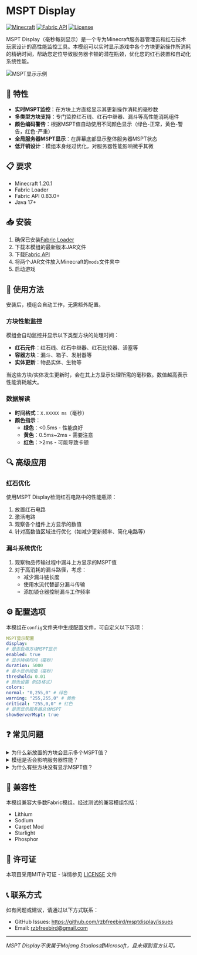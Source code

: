 # MSPT Display

[![Minecraft](https://img.shields.io/badge/Minecraft-1.20.1-brightgreen.svg)](https://www.minecraft.net/)
[![Fabric API](https://img.shields.io/badge/Fabric%20API-0.83.0%2B-blue.svg)](https://fabricmc.net/)
[![License](https://img.shields.io/badge/License-MIT-lightgrey.svg)](LICENSE)

MSPT Display（毫秒每刻显示）是一个专为Minecraft服务器管理员和红石技术玩家设计的高性能监控工具。本模组可以实时显示游戏中各个方块更新操作所消耗的精确时间，帮助您定位导致服务器卡顿的潜在瓶颈，优化您的红石装置和自动化系统性能。

![MSPT显示示例](screenshot.png)

## 🚀 特性

- **实时MSPT监控**：在方块上方直接显示其更新操作消耗的毫秒数
- **多类型方块支持**：专门监控红石线、红石中继器、漏斗等高性能消耗组件
- **颜色编码警告**：根据MSPT值自动使用不同颜色显示（绿色-正常，黄色-警告，红色-严重）
- **全局服务器MSPT显示**：在屏幕底部显示整体服务器MSPT状态
- **低开销设计**：模组本身经过优化，对服务器性能影响微乎其微

## 📋 要求

- Minecraft 1.20.1
- Fabric Loader
- Fabric API 0.83.0+
- Java 17+

## 📥 安装

1. 确保已安装[Fabric Loader](https://fabricmc.net/use/installer/)
2. 下载本模组的最新版本JAR文件
3. 下载[Fabric API](https://www.curseforge.com/minecraft/mc-mods/fabric-api)
4. 将两个JAR文件放入Minecraft的`mods`文件夹中
5. 启动游戏

## 🔧 使用方法

安装后，模组会自动工作，无需额外配置。

### 方块性能监控

模组会自动监控并显示以下类型方块的处理时间：

- **红石元件**：红石线、红石中继器、红石比较器、活塞等
- **容器方块**：漏斗、箱子、发射器等
- **实体更新**：物品实体、生物等

当这些方块/实体发生更新时，会在其上方显示处理所需的毫秒数。数值越高表示性能消耗越大。

### 数据解读

- **时间格式**：`X.XXXXX ms`（毫秒）
- **颜色指示**：
  - **绿色**：<0.5ms - 性能良好
  - **黄色**：0.5ms~2ms - 需要注意
  - **红色**：>2ms - 可能导致卡顿

## 🔍 高级应用

### 红石优化

使用MSPT Display检测红石电路中的性能瓶颈：
1. 放置红石电路
2. 激活电路
3. 观察各个组件上方显示的数值
4. 针对高数值区域进行优化（如减少更新频率、简化电路等）

### 漏斗系统优化

1. 观察物品传输过程中漏斗上方显示的MSPT值
2. 对于高消耗的漏斗路径，考虑：
   - 减少漏斗链长度
   - 使用水流代替部分漏斗传输
   - 添加锁仓器控制漏斗工作频率

## ⚙️ 配置选项

本模组在`config`文件夹中生成配置文件，可自定义以下选项：
```yaml
MSPT显示配置
display:
# 是否启用方块MSPT显示
enabled: true
# 显示持续时间（毫秒）
duration: 5000
# 最小显示阈值（毫秒）
threshold: 0.01
# 颜色设置（RGB格式）
colors:
normal: "0,255,0" # 绿色
warning: "255,255,0" # 黄色
critical: "255,0,0" # 红色
# 是否显示服务器总体MSPT
showServerMspt: true
```
## ❓ 常见问题

<details>
<summary>为什么新放置的方块会显示多个MSPT值？</summary>
<br>
放置方块时会触发多个更新事件（方块放置、相邻方块更新、红石更新等），每个事件都会产生独立的MSPT计算和显示。
</details>

<details>
<summary>模组是否会影响服务器性能？</summary>
<br>
本模组经过优化，性能开销极小。在正常使用情况下，对服务器TPS影响不超过0.1%。
</details>

<details>
<summary>为什么有些方块没有显示MSPT值？</summary>
<br>
模组主要监控那些可能导致性能问题的方块类型（如红石组件、容器等）。普通的固体方块（如石头、泥土）通常不会显示MSPT值，除非它们被放置或破坏。
</details>

## 🔄 兼容性

本模组兼容大多数Fabric模组。经过测试的兼容模组包括：

- Lithium
- Sodium
- Carpet Mod
- Starlight
- Phosphor

## 📄 许可证

本项目采用MIT许可证 - 详情参见 [LICENSE](LICENSE) 文件

## 📞 联系方式

如有问题或建议，请通过以下方式联系：

- GitHub Issues: https://github.com/rzbfreebird/msptdisplay/issues
- Email: rzbfreebird@gmail.com

---

*MSPT Display不隶属于Mojang Studios或Microsoft，且未得到官方认可。*
